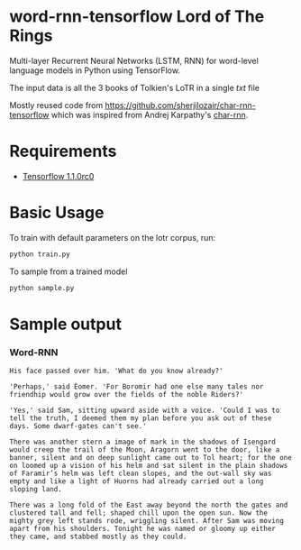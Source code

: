 # word-rnn-tensorflow Lord of The Rings

Multi-layer Recurrent Neural Networks (LSTM, RNN) for word-level language models in Python using TensorFlow. 

The input data is all the 3 books of Tolkien's LoTR in a single *txt* file

Mostly reused code from https://github.com/sherjilozair/char-rnn-tensorflow which was inspired from Andrej Karpathy's [char-rnn](https://github.com/karpathy/char-rnn).


# Requirements
- [Tensorflow 1.1.0rc0](http://www.tensorflow.org)

# Basic Usage
To train with default parameters on the lotr corpus, run:
```bash
python train.py
```

To sample from a trained model
```bash
python sample.py
```

# Sample output

### Word-RNN
```text
His face passed over him. 'What do you know already?'

'Perhaps,' said Éomer. 'For Boromir had one else many tales nor friendhip would grow over the fields of the noble Riders?' 

'Yes,' said Sam, sitting upward aside with a voice. 'Could I was to tell the truth, I deemed them my plan before you ask out of these days. Some dwarf-gates can't see.'

There was another stern a image of mark in the shadows of Isengard would creep the trail of the Moon, Aragorn went to the door, like a banner, silent and on deep sunlight came out to Tol heart; for the one on loomed up a vision of his helm and sat silent in the plain shadows of Faramir’s helm was left clean slopes, and the out-wall sky was empty and like a light of Huorns had already carried out a long sloping land. 

There was a long fold of the East away beyond the north the gates and clustered tall and fell; shaped chill upon the open sun. Now the mighty grey left stands rode, wriggling silent. After Sam was moving apart from his shoulders. Tonight he was named or gloomy up either they came, and stabbed mostly as they could.
```
